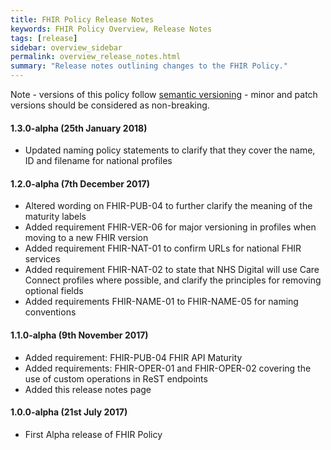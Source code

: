 ```yaml
---
title: FHIR Policy Release Notes
keywords: FHIR Policy Overview, Release Notes
tags: [release]
sidebar: overview_sidebar
permalink: overview_release_notes.html
summary: "Release notes outlining changes to the FHIR Policy."
---
```


Note - versions of this policy follow [semantic versioning](http://semver.org/) - minor and patch versions should be considered as non-breaking.

#### 1.3.0-alpha (25th January 2018)

- Updated naming policy statements to clarify that they cover the name, ID and filename for national profiles

#### 1.2.0-alpha (7th December 2017)

- Altered wording on FHIR-PUB-04 to further clarify the meaning of the maturity labels
- Added requirement FHIR-VER-06 for major versioning in profiles when moving to a new FHIR version
- Added requirement FHIR-NAT-01 to confirm URLs for national FHIR services
- Added requirement FHIR-NAT-02 to state that NHS Digital will use Care Connect profiles where possible, and clarify the principles for removing optional fields
- Added requirements FHIR-NAME-01 to FHIR-NAME-05 for naming conventions

#### 1.1.0-alpha (9th November 2017)

- Added requirement: FHIR-PUB-04 FHIR API Maturity
- Added requirements: FHIR-OPER-01 and FHIR-OPER-02 covering the use of custom operations in ReST endpoints
- Added this release notes page

#### 1.0.0-alpha (21st July 2017)

- First Alpha release of FHIR Policy

